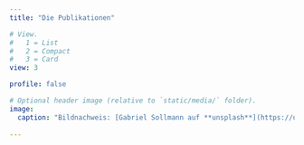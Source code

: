 ```yaml
---
title: "Die Publikationen"

# View.
#   1 = List
#   2 = Compact
#   3 = Card
view: 3

profile: false

# Optional header image (relative to `static/media/` folder).
image:
  caption: "Bildnachweis: [Gabriel Sollmann auf **unsplash**](https://unsplash.com/photos/Y7d265_7i08)"
  
---
```

